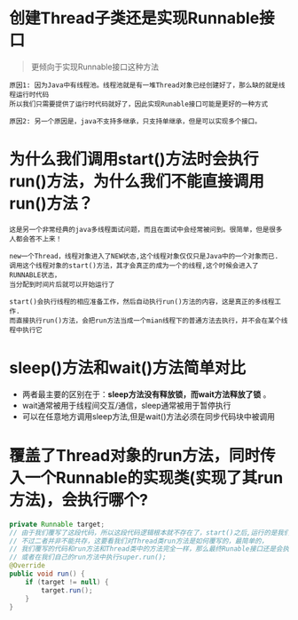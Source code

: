 # 创建Thread子类还是实现Runnable接口

>更倾向于实现Runnable接口这种方法
    
    原因1: 因为Java中有线程池。线程池就是有一堆Thread对象已经创建好了，那么缺的就是线程运行时代码
    所以我们只需要提供了运行时代码就好了，因此实现Runable接口可能是更好的一种方式
    
    原因2: 另一个原因是，java不支持多继承，只支持单继承，但是可以实现多个接口。

# 为什么我们调用start()方法时会执行run()方法，为什么我们不能直接调用run()方法？

    这是另一个非常经典的java多线程面试问题，而且在面试中会经常被问到。很简单，但是很多人都会答不上来！

    new一个Thread，线程对象进入了NEW状态,这个线程对象仅仅只是Java中的一个对象而已.
    调用这个线程对象的start()方法，其才会真正的成为一个的线程,这个时候会进入了RUNNABLE状态，
    当分配到时间片后就可以开始运行了
     
    start()会执行线程的相应准备工作，然后自动执行run()方法的内容，这是真正的多线程工作.
    而直接执行run()方法，会把run方法当成一个mian线程下的普通方法去执行，并不会在某个线程中执行它

# sleep()方法和wait()方法简单对比

- 两者最主要的区别在于：**sleep方法没有释放锁，而wait方法释放了锁** 。 
- wait通常被用于线程间交互/通信，sleep通常被用于暂停执行
- 可以在任意地方调用sleep方法,但是wait()方法必须在同步代码块中被调用

# 覆盖了Thread对象的run方法，同时传入一个Runnable的实现类(实现了其run方法)，会执行哪个?

```java
private Runnable target;
// 由于我们覆写了这段代码，所以这段代码逻辑根本就不存在了，start()之后,运行的是我们覆写的run方法的内容
// 不过二者并非不能共存，这要看我们对Thread类run方法是如何覆写的，最简单的，
// 我们覆写的代码和run方法和Thread类中的方法完全一样，那么最终Runable接口还是会执行。
// 或者在我们自己的run方法中执行super.run();
@Override
public void run() {
    if (target != null) {
        target.run();
    }
}
```

